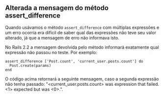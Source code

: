 ## Alterada a mensagem do método assert\_difference

Quando usávamos o método `assert_difference` com múltiplas expressões e um erro ocorria era difícil de saber qual das expressões não teve seu valor alterado, já que a mensagem de erro não informava isto.

No Rails 2.2 a mensagem devolvida pelo método informará exatamente qual expressão não passou no teste. Por exemplo:

	assert_difference ['Post.count', 'current_user.posts.count'] do
	  Post.create(params)
	end

O código acima retornará a seguinte mensagem, caso a segunda expressão não tenha passado: "<current\_user.posts.count> was expression that failed. <1> expected but was <0>.".

